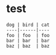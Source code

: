 # test
    dog | bird | cat
    ----|------|----
    foo | foo  | foo
    bar | bar  | bar
    baz | baz  | baz
